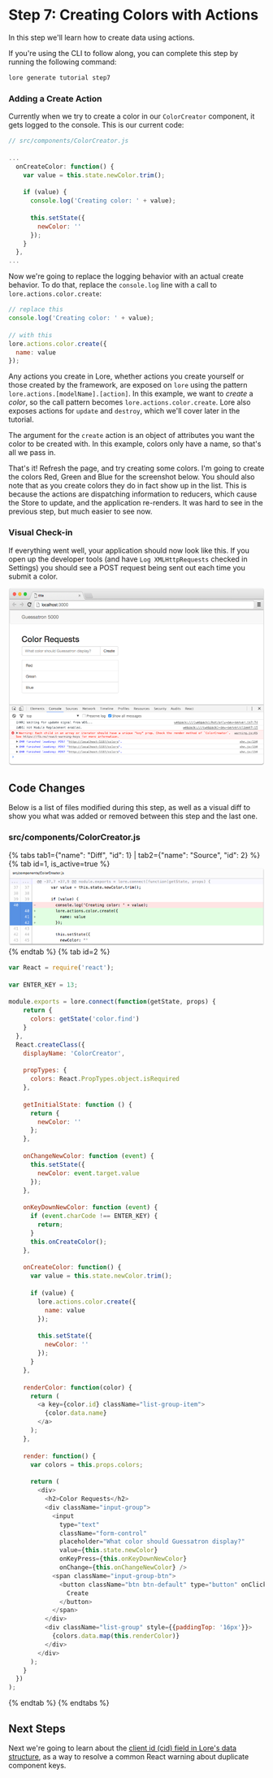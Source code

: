 # Step 7: Creating Colors with Actions

In this step we'll learn how to create data using actions.

If you're using the CLI to follow along, you can complete this step by running the following command:

```sh
lore generate tutorial step7
```

### Adding a Create Action

Currently when we try to create a color in our `ColorCreator` component, it gets logged to the console. This is our
current code:

```js
// src/components/ColorCreator.js

...
  onCreateColor: function() {
    var value = this.state.newColor.trim();
  
    if (value) {
      console.log('Creating color: ' + value);
  
      this.setState({
        newColor: ''
      });
    }
  },
...
```

Now we're going to replace the logging behavior with an actual create behavior. To do that, replace the `console.log` 
line with a call to `lore.actions.color.create`:

```js
// replace this
console.log('Creating color: ' + value);

// with this
lore.actions.color.create({
  name: value
});
```

Any actions you create in Lore, whether actions you create yourself or those created by the framework, are exposed on
`lore` using the pattern `lore.actions.[modelName].[action]`.  In this example, we want to *create* a *color*, so the
call pattern becomes `lore.actions.color.create`.  Lore also exposes actions for `update` and `destroy`, which we'll
cover later in the tutorial.

The argument for the `create` action is an object of attributes you want the color to be created with. In this example,
colors only have a name, so that's all we pass in.

That's it! Refresh the page, and try creating some colors. I'm going to create the colors Red, Green and Blue for 
the screenshot below. You should also note that as you create colors they do in fact show up in the list. This is
because the actions are dispatching information to reducers, which cause the Store to update, and the application
re-renders. It was hard to see in the previous step, but much easier to see now.

### Visual Check-in

If everything went well, your application should now look like this. If you open up the developer tools (and have 
`Log XMLHttpRequests` checked in Settings) you should see a POST request being sent out each time you submit a color.

![New Lore App](/assets/images/tutorial/step7-visual.png)

## Code Changes

Below is a list of files modified during this step, as well as a visual diff to show you what was added or removed 
between this step and the last one.

### src/components/ColorCreator.js

{% tabs tab1={"name": "Diff", "id": 1} | tab2={"name": "Source", "id": 2} %}
{% tab id=1, is_active=true %}
![New Lore App](/assets/images/tutorial/step7-diff-color-creator.png)
{% endtab %}
{% tab id=2 %}
```js
var React = require('react');

var ENTER_KEY = 13;

module.exports = lore.connect(function(getState, props) {
    return {
      colors: getState('color.find')
    }
  },
  React.createClass({
    displayName: 'ColorCreator',

    propTypes: {
      colors: React.PropTypes.object.isRequired
    },

    getInitialState: function () {
      return {
        newColor: ''
      };
    },

    onChangeNewColor: function (event) {
      this.setState({
        newColor: event.target.value
      });
    },

    onKeyDownNewColor: function (event) {
      if (event.charCode !== ENTER_KEY) {
        return;
      }
      this.onCreateColor();
    },

    onCreateColor: function() {
      var value = this.state.newColor.trim();

      if (value) {
        lore.actions.color.create({
          name: value
        });

        this.setState({
          newColor: ''
        });
      }
    },

    renderColor: function(color) {
      return (
        <a key={color.id} className="list-group-item">
          {color.data.name}
        </a>
      );
    },

    render: function() {
      var colors = this.props.colors;

      return (
        <div>
          <h2>Color Requests</h2>
          <div className="input-group">
            <input
              type="text"
              className="form-control"
              placeholder="What color should Guessatron display?"
              value={this.state.newColor}
              onKeyPress={this.onKeyDownNewColor}
              onChange={this.onChangeNewColor} />
            <span className="input-group-btn">
              <button className="btn btn-default" type="button" onClick={this.onCreateColor}>
                Create
              </button>
            </span>
          </div>
          <div className="list-group" style={{paddingTop: '16px'}}>
            {colors.data.map(this.renderColor)}
          </div>
        </div>
      );
    }
  })
);
```
{% endtab %}
{% endtabs %}

## Next Steps

Next we're going to learn about the [client id (cid) field in Lore's data structure](../step-8/), as a way to resolve 
a common React warning about duplicate component keys.
